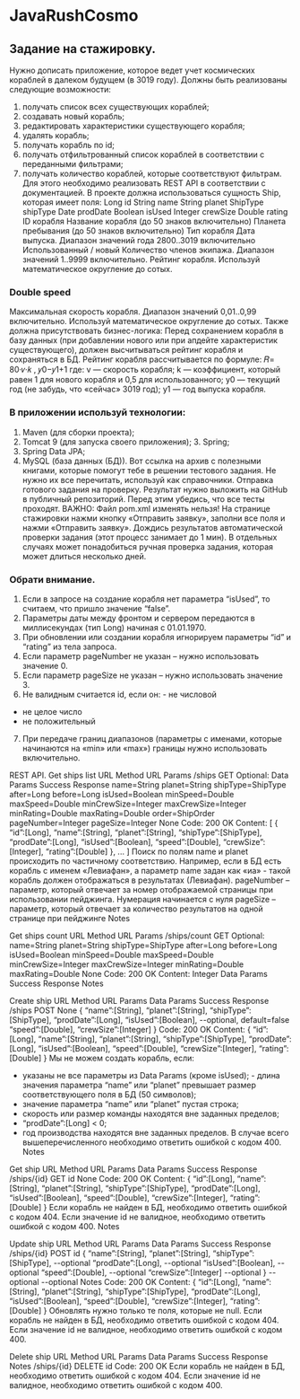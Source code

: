 # JavaRushCosmo
## Задание на стажировку.
Нужно дописать приложение, которое ведет учет космических кораблей в далеком будущем (в 3019 году). Должны быть реализованы следующие возможности:
1. получать список всех существующих кораблей;
2. создавать новый корабль;
3. редактировать характеристики существующего корабля;
4. удалять корабль;
5. получать корабль по id;
6. получать отфильтрованный список кораблей в соответствии с переданными
фильтрами;
7. получать количество кораблей, которые соответствуют фильтрам.
Для этого необходимо реализовать REST API в соответствии с документацией. В проекте должна использоваться сущность Ship, которая имеет поля:
   Long id
String name
String planet ShipType shipType Date prodDate
Boolean isUsed
Integer crewSize Double rating
ID корабля
Название корабля (до 50 знаков включительно) Планета пребывания (до 50 знаков включительно) Тип корабля
Дата выпуска.
Диапазон значений года 2800..3019 включительно Использованный / новый
Количество членов экипажа. Диапазон значений 1..9999 включительно.
Рейтинг корабля. Используй математическое округление до сотых.
          
### Double speed
Максимальная скорость корабля. Диапазон значений 0,01..0,99 включительно. Используй математическое округление до сотых.
    Также должна присутствовать бизнес-логика:
Перед сохранением корабля в базу данных (при добавлении нового или при апдейте характеристик существующего), должен высчитываться рейтинг корабля и сохраняться в БД. Рейтинг корабля рассчитывается по формуле:
𝑅= 80·𝑣·𝑘 , 𝑦0−𝑦1+1
где:
v — скорость корабля;
k — коэффициент, который равен 1 для нового корабля и 0,5 для использованного; y0 — текущий год (не забудь, что «сейчас» 3019 год);
y1 — год выпуска корабля.
 
### В приложении используй технологии:
1. Maven (для сборки проекта);
2. Tomcat 9 (для запуска своего приложения); 3. Spring;
4. Spring Data JPA;
5. MySQL (база данных (БД)).
Вот ссылка на архив с полезными книгами, которые помогут тебе в решении тестового задания. Не нужно их все перечитать, используй как справочники.
Отправка готового задания на проверку.
Результат нужно выложить на GitHub в публичный репозиторий.
Перед этим убедись, что все тесты проходят. ВАЖНО: Файл pom.xml изменять нельзя!
На странице стажировки нажми кнопку «Отправить заявку», заполни все поля и нажми «Отправить заявку». Дождись результатов автоматической проверки задания (этот процесс занимает до 1 мин). В отдельных случаях может понадобиться ручная проверка задания, которая может длиться несколько дней.
### Обрати внимание.
1. Если в запросе на создание корабля нет параметра “isUsed”, то считаем, что пришло значение “false”.
2. Параметры даты между фронтом и сервером передаются в миллисекундах (тип Long) начиная с 01.01.1970.
3. При обновлении или создании корабля игнорируем параметры “id” и “rating” из тела запроса.
4. Если параметр pageNumber не указан – нужно использовать значение 0.
5. Если параметр pageSize не указан – нужно использовать значение 3.
6. Не валидным считается id, если он: - не числовой
- не целое число
- не положительный
7. При передаче границ диапазонов (параметры с именами, которые начинаются на «min» или «max») границы нужно использовать включительно.
  
REST API.
Get ships list
   URL Method URL Params
/ships
GET
Optional:
         Data Params Success Response
name=String planet=String shipType=ShipType after=Long before=Long isUsed=Boolean minSpeed=Double maxSpeed=Double minCrewSize=Integer maxCrewSize=Integer minRating=Double maxRating=Double order=ShipOrder pageNumber=Integer pageSize=Integer
None
Code: 200 OK Content: [
{
“id”:[Long], “name”:[String], “planet”:[String], “shipType”:[ShipType], “prodDate”:[Long], “isUsed”:[Boolean], “speed”:[Double], “crewSize”:[Integer], “rating”:[Double]
},
... ]
Поиск по полям name и planet происходить по частичному соответствию. Например, если в БД есть корабль с именем «Левиафан», а параметр name задан как «иа» - такой корабль должен отображаться в результатах (Левиафан).
pageNumber – параметр, который отвечает за номер отображаемой страницы при использовании пейджинга. Нумерация начинается с нуля
pageSize – параметр, который отвечает за количество результатов на одной странице при пейджинге
          Notes
  
Get ships count
   URL Method URL Params
/ships/count
GET
Optional:
name=String planet=String shipType=ShipType after=Long before=Long isUsed=Boolean minSpeed=Double maxSpeed=Double minCrewSize=Integer maxCrewSize=Integer minRating=Double maxRating=Double
None
Code: 200 OK Content: Integer
         Data Params Success Response
Notes
      
Create ship
   URL Method URL Params Data Params
Success Response
/ships POST None {
“name”:[String],
“planet”:[String],
“shipType”:[ShipType],
“prodDate”:[Long],
“isUsed”:[Boolean], --optional, default=false “speed”:[Double],
“crewSize”:[Integer] }
Code: 200 OK Content: {
“id”:[Long], “name”:[String], “planet”:[String], “shipType”:[ShipType], “prodDate”:[Long], “isUsed”:[Boolean], “speed”:[Double], “crewSize”:[Integer], “rating”:[Double]
}
Мы не можем создать корабль, если:
- указаны не все параметры из Data Params (кроме isUsed); - длина значения параметра “name” или “planet” превышает размер соответствующего поля в БД (50 символов);
- значение параметра “name” или “planet” пустая строка;
- скорость или размер команды находятся вне заданных пределов;
- “prodDate”:[Long] < 0;
- год производства находятся вне заданных пределов.
В случае всего вышеперечисленного необходимо ответить ошибкой с кодом 400.
                   Notes
  
Get ship
   URL
Method
URL Params Data Params Success Response
/ships/{id} GET
id
None
Code: 200 OK Content: {
“id”:[Long], “name”:[String], “planet”:[String], “shipType”:[ShipType], “prodDate”:[Long], “isUsed”:[Boolean], “speed”:[Double], “crewSize”:[Integer], “rating”:[Double]
}
Если корабль не найден в БД, необходимо ответить ошибкой с кодом 404.
Если значение id не валидное, необходимо ответить ошибкой с кодом 400.
                Notes
  
Update ship
   URL Method URL Params Data Params
Success Response
/ships/{id} POST
id
{
         “name”:[String], “planet”:[String], “shipType”:[ShipType], --optional “prodDate”:[Long], --optional “isUsed”:[Boolean], --optional “speed”:[Double], --optional “crewSize”:[Integer] --optional
}
--optional --optional
          Notes
Code: 200 OK Content: {
“id”:[Long], “name”:[String], “planet”:[String], “shipType”:[ShipType], “prodDate”:[Long], “isUsed”:[Boolean], “speed”:[Double], “crewSize”:[Integer], “rating”:[Double]
}
Обновлять нужно только те поля, которые не null.
Если корабль не найден в БД, необходимо ответить ошибкой с кодом 404.
Если значение id не валидное, необходимо ответить ошибкой с кодом 400.
  
Delete ship
   URL
Method
URL Params Data Params Success Response Notes
/ships/{id} DELETE id
Code: 200 OK
Если корабль не найден в БД, необходимо ответить ошибкой с кодом 404.
Если значение id не валидное, необходимо ответить ошибкой с кодом 400.
               

